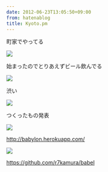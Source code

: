 ```yaml
---
date: 2012-06-23T13:05:50+09:00
from: hatenablog
title: Kyoto.pm
---
```


<p>町家でやってる</p><p><img src="http://dl.dropbox.com/u/5978869/image/20120623_130523.png" /></p><p>始まったのでとりあえずビール飲んでる</p><p><img src="http://dl.dropbox.com/u/5978869/image/20120623_130440.png" /></p><p>渋い</p><p><img src="http://dl.dropbox.com/u/5978869/image/20120623_144254.png" /></p><p>つくったもの発表</p><p><img src="http://dl.dropbox.com/u/5978869/image/20120623_215107.png" /></p><p><a href="http://babylon.herokuapp.com/">http://babylon.herokuapp.com/</a></p><p><img src="http://dl.dropbox.com/u/5978869/image/20120623_215245.png" /></p><p><a href="https://github.com/r7kamura/babel">https://github.com/r7kamura/babel</a></p>

